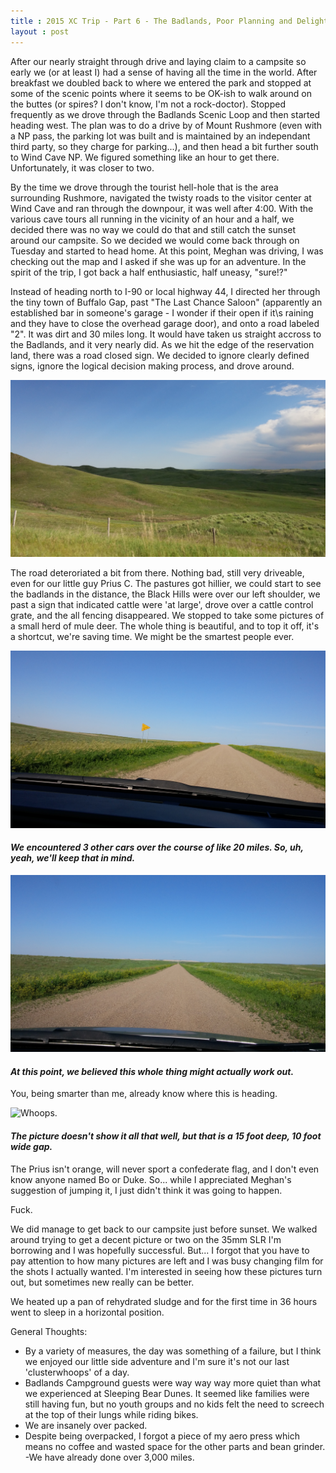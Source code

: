 ```yaml
---
title : 2015 XC Trip - Part 6 - The Badlands, Poor Planning and Delightfully Bad Decisions
layout : post
---
```


After our nearly straight through drive and laying claim to a campsite so early we (or at least I) had a sense of having all the time in the world.  After breakfast we doubled back to where we entered the park and stopped at some of the scenic points where it seems to be OK-ish to walk around on the buttes (or spires?  I don't know, I\'m not a rock-doctor).  Stopped frequently as we drove through the Badlands Scenic Loop and then started heading west.  The plan was to do a drive by of Mount Rushmore (even with a NP pass, the parking lot was built and is maintained by an independant third party, so they charge for parking...), and then head a bit further south to Wind Cave NP.  We figured something like an hour to get there.  Unfortunately, it was closer to two.  

By the time we drove through the tourist hell-hole that is the area surrounding Rushmore, navigated the twisty roads to the visitor center at Wind Cave and ran through the downpour, it was well after 4:00.  With the various cave tours all running in the vicinity of an hour and a half, we decided there was no way we could do that and still catch the sunset around our campsite.  So we decided we would come back through on Tuesday and started to head home.  At this point, Meghan was driving, I was checking out the map and I asked if she was up for an adventure.  In the spirit of the trip, I got back a half enthusiastic, half uneasy, "sure!?"

Instead of heading north to I-90 or local highway 44, I directed her through the tiny town of Buffalo Gap, past \"The Last Chance Saloon\" (apparently an established bar in someone's garage - I wonder if their open if it\s raining and they have to close the overhead garage door), and onto a road labeled \"2\".  It was dirt and 30 miles long. It would have taken us straight accross to the Badlands, and it very nearly did.  As we hit the edge of the reservation land, there was a road closed sign.  We decided to ignore clearly defined signs, ignore the logical decision making process, and drove around.  

<img src="/assets/xc2015/sdoffthebeatenpath.jpg" class="img-responsive" alt="South Dakota Pastures">

The road deteroriated a bit from there.  Nothing bad, still very driveable, even for our little guy Prius C.  The pastures got hillier, we could start to see the badlands in the distance, the Black Hills were over our left shoulder, we past a sign that indicated cattle were \'at large\', drove over a cattle control grate, and the all fencing disappeared.  We stopped to take some pictures of a small herd of mule deer.  The whole thing is beautiful, and to top it off, it\'s a shortcut, we\'re saving time.  We might be the smartest people ever.

<img src="/assets/xc2015/sdobvioussign.jpg" class="img-responsive" alt="Do not pass">
<h4><div class="small text-center"><em>We encountered 3 other cars over the course of like 20 miles. So, uh, yeah, we'll keep that in mind.</em></div></h4>

<img src="/assets/xc2015/sdgoodbadidea.jpg" class="img-responsive" alt="Reservation Land Badlands in the distance">
<h4><div class="small text-center"><em>At this point, we believed this whole thing might actually work out.</em></div></h4>

You, being smarter than me, already know where this is heading.

<img src="/assets/xc2015/endoftheroad.jpg" class="img-responsive" alt="Whoops.">
<h4><div class="small text-center"><em>The picture doesn't show it all that well, but that is a 15 foot deep, 10 foot wide gap.</em></div></h4>

The Prius isn\'t orange, will never sport a confederate flag, and I don\'t even know anyone named Bo or Duke. So... while I appreciated Meghan\'s suggestion of jumping it, I just didn\'t think it was going to happen.  

Fuck.

We did manage to get back to our campsite just before sunset.  We walked around trying to get a decent picture or two on the 35mm SLR I'm borrowing and I was hopefully successful.  But... I forgot that you have to pay attention to how many pictures are left and I was busy changing film for the shots I actually wanted.  I'm interested in seeing how these pictures turn out, but sometimes new really can be better.

We heated up a pan of rehydrated sludge and for the first time in 36 hours went to sleep in a horizontal position.  

General Thoughts:

- By a variety of measures, the day was something of a failure, but I think we enjoyed our little side adventure and I\'m sure it\'s not our last \'clusterwhoops\' of a day.
- Badlands Campground guests were way way way more quiet than what we experienced at Sleeping Bear Dunes.  It seemed like families were still having fun, but no youth groups and no kids felt the need to screech at the top of their lungs while riding bikes.
- We are insanely over packed.
- Despite being overpacked, I forgot a piece of my aero press which means no coffee and wasted space for the other parts and bean grinder.
-We have already done over 3,000 miles.

